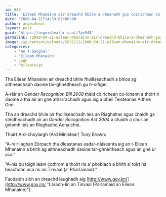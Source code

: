 ```yaml
---
id: 949
title: 'Eilean Mhanainn air dreachd bhile a dhèanamh gus còirichean co-ionann a thoirt ri daoine tar-ghnèitheach'
date: '2008-04-21T14:39:07+00:00'
author: angeidheal
layout: post
guid: 'https://angeidhealur.scot/?p=949'
permalink: /2008-04-21-eilean-mhanainn-air-dreachd-bhile-a-dheanamh-gus-coirichean-co-ionann-a-thoirt-ri-daoine-tar-ghneitheach/
image: /wp-content/uploads/2022/12/2008-04-21-eilean-mhanainn-air-dreachd-bhile-a-dheanamh-gus-coirichean-co-ionann-a-thoirt-ri-tar-ghneithich.webp
categories:
    - 'An t-Saoghal'
    - 'Eilean Mhanainn'
    - Lagh
    - Poileataigs
---
```


Tha Eilean Mhanainn air dreachd bhile fhoillseachadh a bhios ag aithneachadh daoine tar-ghnèitheach gu h-oifigeil.

A-rèir an *Gender Recognition Bill 2008* thèid còirichean co-ionann a thoirt ri daoine a tha air an gnè atharrachadh agus aig a bheil Teisteanas Aithne Gnè.

Tha an dreachd bhile air fhoillseachadh leis an Riaghaltas agus chaidh ga stèidheachadh air an *Gender Recognition Act 2004* a chaidh a chur an gnìomh leis an Rìoghachd Aonaichte.

Thuirt Ard-choylargh (Àrd Ministear) Tony Brown:

“A-rèir laghan Eòrpach tha dleastanas eadar-nàiseanta aig an t-Eilean Mhanainn a bhith ag aithneachadh daoine tar-ghnèitheach agus an gnè ùr aca.”

“A-nis bu toigh leam cothrom a thoirt ris a’ phoblach a bhith a’ toirt na beachdan aca ris an Tinvaal (a’ Phàrlamaid).”

Faodaidh sibh an dreachd leughadh aig [http://www.gov.im/](http://www.gov.im/ "Làrach-lìn an Tinvaal (Pàrlamaid an Eilean Mhanainn)").